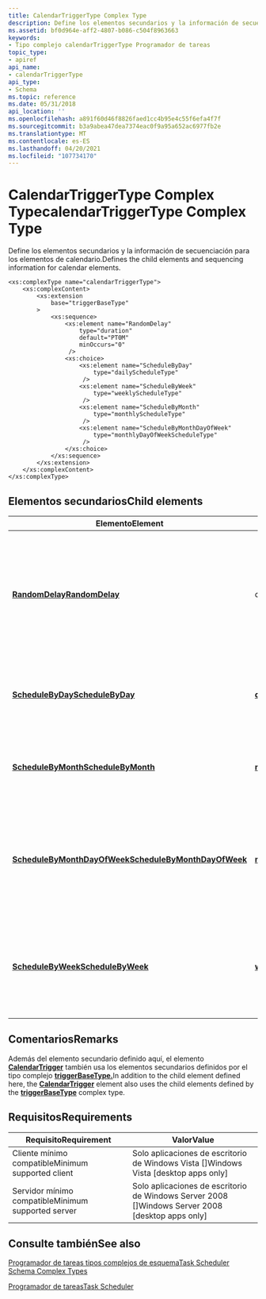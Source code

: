```yaml
---
title: CalendarTriggerType Complex Type
description: Define los elementos secundarios y la información de secuenciación para los elementos de calendario.
ms.assetid: bf0d964e-aff2-4807-b086-c504f8963663
keywords:
- Tipo complejo calendarTriggerType Programador de tareas
topic_type:
- apiref
api_name:
- calendarTriggerType
api_type:
- Schema
ms.topic: reference
ms.date: 05/31/2018
api_location: ''
ms.openlocfilehash: a891f60d46f8826faed1cc4b95e4c55f6efa4f7f
ms.sourcegitcommit: b3a9abea47dea7374eac0f9a95a652ac6977fb2e
ms.translationtype: MT
ms.contentlocale: es-ES
ms.lasthandoff: 04/20/2021
ms.locfileid: "107734170"
---
```

# <a name="calendartriggertype-complex-type"></a><span data-ttu-id="fa2a2-104">CalendarTriggerType Complex Type</span><span class="sxs-lookup"><span data-stu-id="fa2a2-104">calendarTriggerType Complex Type</span></span>

<span data-ttu-id="fa2a2-105">Define los elementos secundarios y la información de secuenciación para los elementos de calendario.</span><span class="sxs-lookup"><span data-stu-id="fa2a2-105">Defines the child elements and sequencing information for calendar elements.</span></span>

``` syntax
<xs:complexType name="calendarTriggerType">
    <xs:complexContent>
        <xs:extension
            base="triggerBaseType"
        >
            <xs:sequence>
                <xs:element name="RandomDelay"
                    type="duration"
                    default="PT0M"
                    minOccurs="0"
                 />
                <xs:choice>
                    <xs:element name="ScheduleByDay"
                        type="dailyScheduleType"
                     />
                    <xs:element name="ScheduleByWeek"
                        type="weeklyScheduleType"
                     />
                    <xs:element name="ScheduleByMonth"
                        type="monthlyScheduleType"
                     />
                    <xs:element name="ScheduleByMonthDayOfWeek"
                        type="monthlyDayOfWeekScheduleType"
                     />
                </xs:choice>
            </xs:sequence>
        </xs:extension>
    </xs:complexContent>
</xs:complexType>
```

## <a name="child-elements"></a><span data-ttu-id="fa2a2-106">Elementos secundarios</span><span class="sxs-lookup"><span data-stu-id="fa2a2-106">Child elements</span></span>



| <span data-ttu-id="fa2a2-107">Elemento</span><span class="sxs-lookup"><span data-stu-id="fa2a2-107">Element</span></span>                                                                                                      | <span data-ttu-id="fa2a2-108">Tipo</span><span class="sxs-lookup"><span data-stu-id="fa2a2-108">Type</span></span>                                                                                                 | <span data-ttu-id="fa2a2-109">Description</span><span class="sxs-lookup"><span data-stu-id="fa2a2-109">Description</span></span>                                                                                                                                                                                                                               |
|--------------------------------------------------------------------------------------------------------------|------------------------------------------------------------------------------------------------------|-------------------------------------------------------------------------------------------------------------------------------------------------------------------------------------------------------------------------------------------|
| [<span data-ttu-id="fa2a2-110">**RandomDelay**</span><span class="sxs-lookup"><span data-stu-id="fa2a2-110">**RandomDelay**</span></span>](taskschedulerschema-randomdelay-calendartriggertype-element.md)                           | <span data-ttu-id="fa2a2-111">duration</span><span class="sxs-lookup"><span data-stu-id="fa2a2-111">duration</span></span>                                                                                             | <span data-ttu-id="fa2a2-112">Contiene el tiempo de retraso que se agrega aleatoriamente a la hora de inicio del desencadenador.</span><span class="sxs-lookup"><span data-stu-id="fa2a2-112">Contains the delay time that is randomly added to the start time of the trigger.</span></span> <span data-ttu-id="fa2a2-113">El formato de esta cadena es `P<days>DT<hours>H<minutes>M<seconds>S` (por ejemplo, P2DT5S es un retraso de 2 días y 5 segundos).</span><span class="sxs-lookup"><span data-stu-id="fa2a2-113">The format for this string is `P<days>DT<hours>H<minutes>M<seconds>S` (for example, P2DT5S is a 2 day, 5 second delay).</span></span><br/> |
| [<span data-ttu-id="fa2a2-114">**ScheduleByDay**</span><span class="sxs-lookup"><span data-stu-id="fa2a2-114">**ScheduleByDay**</span></span>](taskschedulerschema-schedulebyday-calendartriggertype-element.md)                       | [<span data-ttu-id="fa2a2-115">**dailyScheduleType**</span><span class="sxs-lookup"><span data-stu-id="fa2a2-115">**dailyScheduleType**</span></span>](taskschedulerschema-dailyscheduletype-complextype.md)                       | <span data-ttu-id="fa2a2-116">Especifica una programación diaria.</span><span class="sxs-lookup"><span data-stu-id="fa2a2-116">Specifies a daily schedule.</span></span> <span data-ttu-id="fa2a2-117">Por ejemplo, la tarea se inicia todos los días, cada dos días, cada tercer día, y así sucesivamente.</span><span class="sxs-lookup"><span data-stu-id="fa2a2-117">For example, the task starts every day, every-other day, every third day, and so on.</span></span><br/>                                                                                                               |
| [<span data-ttu-id="fa2a2-118">**ScheduleByMonth**</span><span class="sxs-lookup"><span data-stu-id="fa2a2-118">**ScheduleByMonth**</span></span>](taskschedulerschema-schedulebymonth-calendartriggertype-element.md)                   | [<span data-ttu-id="fa2a2-119">**monthlyScheduleType**</span><span class="sxs-lookup"><span data-stu-id="fa2a2-119">**monthlyScheduleType**</span></span>](taskschedulerschema-monthlyscheduletype-complextype.md)                   | <span data-ttu-id="fa2a2-120">Especifica una programación mensual.</span><span class="sxs-lookup"><span data-stu-id="fa2a2-120">Specifies a monthly schedule.</span></span> <span data-ttu-id="fa2a2-121">Por ejemplo, la tarea se inicia a las 8:00 a. m. en días específicos del mes en meses específicos.</span><span class="sxs-lookup"><span data-stu-id="fa2a2-121">For example, the task starts at 8:00 AM on specific days of the month on specific months.</span></span> <br/>                                                                                                       |
| [<span data-ttu-id="fa2a2-122">**ScheduleByMonthDayOfWeek**</span><span class="sxs-lookup"><span data-stu-id="fa2a2-122">**ScheduleByMonthDayOfWeek**</span></span>](taskschedulerschema-schedulebymonthdayofweek-calendartriggertype-element.md) | [<span data-ttu-id="fa2a2-123">**monthlyDayOfWeekScheduleType**</span><span class="sxs-lookup"><span data-stu-id="fa2a2-123">**monthlyDayOfWeekScheduleType**</span></span>](taskschedulerschema-monthlydayofweekscheduletype-complextype.md) | <span data-ttu-id="fa2a2-124">Especifica un desencadenador que inicia un trabajo según una programación mensual del día de la semana.</span><span class="sxs-lookup"><span data-stu-id="fa2a2-124">Specifies a trigger that starts a job on a monthly day-of-week schedule.</span></span> <span data-ttu-id="fa2a2-125">Por ejemplo, la tarea se inicia en días específicos de la semana, semanas del mes y meses del año.</span><span class="sxs-lookup"><span data-stu-id="fa2a2-125">For example, the task starts on specific days of the week, weeks of the month, and months of the year.</span></span> <br/>                                               |
| [<span data-ttu-id="fa2a2-126">**ScheduleByWeek**</span><span class="sxs-lookup"><span data-stu-id="fa2a2-126">**ScheduleByWeek**</span></span>](taskschedulerschema-schedulebyweek-calendartriggertype-element.md)                     | [<span data-ttu-id="fa2a2-127">**weeklyScheduleType**</span><span class="sxs-lookup"><span data-stu-id="fa2a2-127">**weeklyScheduleType**</span></span>](taskschedulerschema-weeklyscheduletype-complextype.md)                     | <span data-ttu-id="fa2a2-128">Especifica una programación semanal.</span><span class="sxs-lookup"><span data-stu-id="fa2a2-128">Specifies a weekly schedule.</span></span> <span data-ttu-id="fa2a2-129">Por ejemplo, la tarea se inicia a las 8:00 a. m. en un día específico de la semana cada semana o en un día específico de la semana cada dos semanas.</span><span class="sxs-lookup"><span data-stu-id="fa2a2-129">For example, the task starts at 8:00 AM on a specific day of the week every week or on a specific day of the week every other week.</span></span> <br/>                                                              |



## <a name="remarks"></a><span data-ttu-id="fa2a2-130">Comentarios</span><span class="sxs-lookup"><span data-stu-id="fa2a2-130">Remarks</span></span>

<span data-ttu-id="fa2a2-131">Además del elemento secundario definido aquí, el elemento [**CalendarTrigger**](taskschedulerschema-calendartrigger-triggergroup-element.md) también usa los elementos secundarios definidos por el tipo complejo [**triggerBaseType.**](taskschedulerschema-triggerbasetype-complextype.md)</span><span class="sxs-lookup"><span data-stu-id="fa2a2-131">In addition to the child element defined here, the [**CalendarTrigger**](taskschedulerschema-calendartrigger-triggergroup-element.md) element also uses the child elements defined by the [**triggerBaseType**](taskschedulerschema-triggerbasetype-complextype.md) complex type.</span></span>

## <a name="requirements"></a><span data-ttu-id="fa2a2-132">Requisitos</span><span class="sxs-lookup"><span data-stu-id="fa2a2-132">Requirements</span></span>



| <span data-ttu-id="fa2a2-133">Requisito</span><span class="sxs-lookup"><span data-stu-id="fa2a2-133">Requirement</span></span> | <span data-ttu-id="fa2a2-134">Valor</span><span class="sxs-lookup"><span data-stu-id="fa2a2-134">Value</span></span> |
|-------------------------------------|------------------------------------------------------|
| <span data-ttu-id="fa2a2-135">Cliente mínimo compatible</span><span class="sxs-lookup"><span data-stu-id="fa2a2-135">Minimum supported client</span></span><br/> | <span data-ttu-id="fa2a2-136">Solo aplicaciones de escritorio de Windows Vista \[\]</span><span class="sxs-lookup"><span data-stu-id="fa2a2-136">Windows Vista \[desktop apps only\]</span></span><br/>       |
| <span data-ttu-id="fa2a2-137">Servidor mínimo compatible</span><span class="sxs-lookup"><span data-stu-id="fa2a2-137">Minimum supported server</span></span><br/> | <span data-ttu-id="fa2a2-138">Solo aplicaciones de escritorio de Windows Server 2008 \[\]</span><span class="sxs-lookup"><span data-stu-id="fa2a2-138">Windows Server 2008 \[desktop apps only\]</span></span><br/> |



## <a name="see-also"></a><span data-ttu-id="fa2a2-139">Consulte también</span><span class="sxs-lookup"><span data-stu-id="fa2a2-139">See also</span></span>

<dl> <dt>

[<span data-ttu-id="fa2a2-140">Programador de tareas tipos complejos de esquema</span><span class="sxs-lookup"><span data-stu-id="fa2a2-140">Task Scheduler Schema Complex Types</span></span>](task-scheduler-schema-complex-types.md)
</dt> <dt>

[<span data-ttu-id="fa2a2-141">Programador de tareas</span><span class="sxs-lookup"><span data-stu-id="fa2a2-141">Task Scheduler</span></span>](task-scheduler-start-page.md)
</dt> </dl>

 

 






